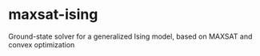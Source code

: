 # maxsat-ising
Ground-state solver for a generalized Ising model, based on MAXSAT and convex optimization
